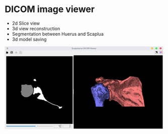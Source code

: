 # DICOM image viewer

* 2d Slice view
* 3d view reconstruction
* Segmentation between Huerus and Scaplua
* 3d model saving

![](capture.png)